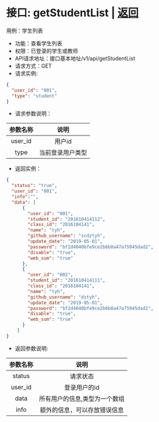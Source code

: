 # 接口: getStudentList | [返回](../Markdown/AllStudentList.md)
用例：学生列表

* 功能：查看学生列表
* 权限：已登录的学生或教师
* API请求地址：接口基本地址/v1/api/getStudentList
* 请求方式：GET
* 请求实例:
```json
{
  "user_id": "001",
  "type": "student"
}
```
* 请求参数说明：

|  参数名称   |          说明          |
| :---------: | :--------------------: |
|   user_id   |         用户id         |
|    type     |    当前登录用户类型    |

* 返回实例：
```json
{
  "status": "true",
  "user_id": "001",
  "info":"",
  "data": [
      {
        "user_id": "001",
        "student_id": "201610414112",
        "class_id": "2016104141",
        "name": "tyh",
        "github_username": "scdztyh",
        "update_date": "2019-05-01",
        "password": "bf2d4040bfe9ce2b6b8a47a75945dad2",
        "disable": "true",
        "web_sum": "true"
      },
      {
        "user_id": "002",
        "student_id": "201610414111",
        "class_id": "2016104141",
        "name": "tyh",
        "github_username": "dztyh",
        "update_date": "2019-05-01",
        "password": "bf2d4040bfe9ce2b6b8a47a75945dad2",
        "disable": "true",
        "web_sum": "true"
      }
    ]
}
```
* 返回参数说明:

| 参数名称 |             说明             |
| :------: | :--------------------------: |
|  status  |           请求状态           |
| user_id  |         登录用户的id         |
|   data   |    所有用户的信息,类型为一个数组     |
|   info   | 额外的信息，可以存放错误信息 |
